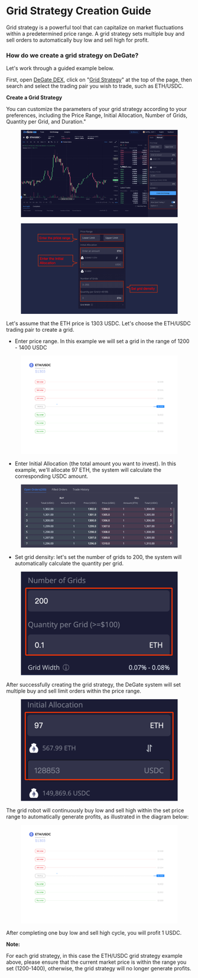 # Grid Strategy Creation Guide

Grid strategy is a powerful tool that can capitalize on market fluctuations within a predetermined price range. A grid strategy sets multiple buy and sell orders to automatically buy low and sell high for profit.

### How do we create a grid strategy on DeGate?&#x20;

Let's work through a guided example below.

First, open [DeGate DEX](https://app.degate.com/), click on "[Grid Strategy](https://app.degate.com/grid/USDC/ETH)" at the top of the page, then search and select the trading pair you wish to trade, such as ETH/USDC.

**Create a Grid  Strategy**

You can customize the parameters of your grid strategy according to your preferences, including the Price Range, Initial Allocation, Number of Grids, Quantity per Grid, and Duration."

<figure><img src="../.gitbook/assets/image.png" alt=""><figcaption></figcaption></figure>

<figure><img src="../.gitbook/assets/image (1).png" alt=""><figcaption></figcaption></figure>

Let's assume that the ETH price is 1303 USDC. Let's choose the ETH/USDC trading pair to create a grid.&#x20;

* Enter price range. In this example we will set a grid in the range of 1200 - 1400 USDC

<figure><img src="../.gitbook/assets/image (2).png" alt=""><figcaption></figcaption></figure>

* Enter Initial Allocation (the total amount you want to invest). In this example, we'll allocate 97 ETH, the system will calculate the corresponding USDC amount.

<figure><img src="../.gitbook/assets/image (3).png" alt=""><figcaption></figcaption></figure>

* Set grid density: let's set the number of grids to 200, the system will automatically calculate the quantity per grid.

<figure><img src="../.gitbook/assets/image (4).png" alt=""><figcaption></figcaption></figure>

After successfully creating the grid strategy, the DeGate system will set multiple buy and sell limit orders within the price range.

<figure><img src="../.gitbook/assets/image (5).png" alt=""><figcaption></figcaption></figure>

The grid robot will continuously buy low and sell high within the set price range to automatically generate profits, as illustrated in the diagram below:

<figure><img src="../.gitbook/assets/Normal-Grid-EN-v2m (1) (1).gif" alt=""><figcaption></figcaption></figure>

After completing one buy low and sell high cycle, you will profit 1 USDC.

**Note:**

For each grid strategy, in this case the ETH/USDC grid strategy example above, please ensure that the current market price is within the range you set (1200-1400), otherwise, the grid strategy will no longer generate profits.

